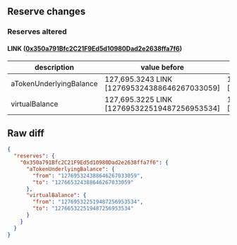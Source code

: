 ## Reserve changes

### Reserves altered

#### LINK ([0x350a791Bfc2C21F9Ed5d10980Dad2e2638ffa7f6](https://optimistic.etherscan.io/address/0x350a791Bfc2C21F9Ed5d10980Dad2e2638ffa7f6))

| description | value before | value after |
| --- | --- | --- |
| aTokenUnderlyingBalance | 127,695.3243 LINK [127695324388646267033059] | 127,665.3243 LINK [127665324388646267033059] |
| virtualBalance | 127,695.3225 LINK [127695322519487256953534] | 127,665.3225 LINK [127665322519487256953534] |


## Raw diff

```json
{
  "reserves": {
    "0x350a791Bfc2C21F9Ed5d10980Dad2e2638ffa7f6": {
      "aTokenUnderlyingBalance": {
        "from": "127695324388646267033059",
        "to": "127665324388646267033059"
      },
      "virtualBalance": {
        "from": "127695322519487256953534",
        "to": "127665322519487256953534"
      }
    }
  }
}
```